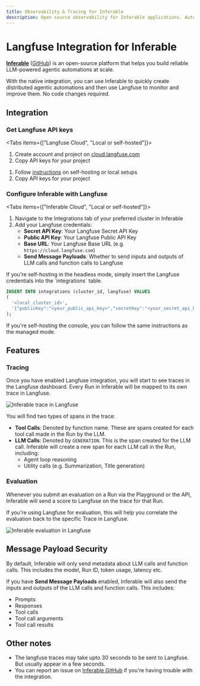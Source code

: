 ```yaml
---
title: Observability & Tracing for Inferable
description: Open source observability for Inferable applications. Automatically capture detailed traces and metrics for every request.
---
```


# Langfuse Integration for Inferable

[**Inferable**](https://www.inferable.ai) ([GitHub](https://github.com/inferablehq/inferable)) is an open-source platform that helps you build reliable LLM-powered agentic automations at scale.

With the native integration, you can use Inferable to quickly create distributed agentic automations and then use Langfuse to monitor and improve them. No code changes required.

## Integration

<Steps>

### Get Langfuse API keys

<Tabs items={["Langfuse Cloud", "Local or self-hosted"]}>
<Tab>

1. Create account and project on [cloud.langfuse.com](https://cloud.langfuse.com/auth/sign-up)
2. Copy API keys for your project

</Tab>
<Tab>

1. Follow [instructions](/docs/get-started/) on self-hosting or local setups
2. Copy API keys for your project

</Tab>
</Tabs>

### Configure Inferable with Langfuse

<Tabs items={["Inferable Cloud", "Local or self-hosted"]}>
<Tab>

1. Navigate to the Integrations tab of your preferred cluster in Inferable
2. Add your Langfuse credentials:
   - **Secret API Key**: Your Langfuse Secret API Key
   - **Public API Key**: Your Langfuse Public API Key
   - **Base URL**: Your Langfuse Base URL (e.g. `https://cloud.langfuse.com`)
   - **Send Message Payloads**: Whether to send inputs and outputs of LLM calls and function calls to Langfuse
     </Tab>

<Tab>
If you're self-hosting in the headless mode, simply insert the Langfuse credentials into the `integrations` table.

```sql
INSERT INTO integrations (cluster_id, langfuse) VALUES
(
  '<local_cluster_id>',
  '{"publicKey":"<your_public_api_key>","secretKey":"<your_secret_api_key>","baseUrl":"<your_langfuse_base_url>","sendMessagePayloads":false}'
);
```

If you're self-hosting the console, you can follow the same instructions as the managed mode.
</Tab>
</Tabs>

</Steps>

## Features

### Tracing

Once you have enabled Langfuse integration, you will start to see traces in the Langfuse dashboard. Every Run in Inferable will be mapped to its own trace in Langfuse.

![Inferable trace in Langfuse](/images/docs/inferable-langfuse-trace.png)

You will find two types of spans in the trace:

- **Tool Calls**: Denoted by function name. These are spans created for each tool call made in the Run by the LLM.
- **LLM Calls**: Denoted by `GENERATION`. This is the span created for the LLM call. Inferable will create a new span for each LLM call in the Run, including:
  - Agent loop reasoning
  - Utility calls (e.g. Summarization, Title generation)

### Evaluation

Whenever you submit an evaluation on a Run via the Playground or the API, Inferable will send a score to Langfuse on the trace for that Run.

If you're using Langfuse for evaluation, this will help you correlate the evaluation back to the specific Trace in Langfuse.

![Inferable evaluation in Langfuse](/images/docs/inferable-langfuse-eval.png)

## Message Payload Security

By default, Inferable will only send metadata about LLM calls and function calls. This includes the model, Run ID, token usage, latency etc.

If you have **Send Message Payloads** enabled, Inferable will also send the inputs and outputs of the LLM calls and function calls. This includes:

- Prompts
- Responses
- Tool calls
- Tool call arguments
- Tool call results

## Other notes

- The langfuse traces may take upto 30 seconds to be sent to Langfuse. But usually appear in a few seconds.
- You can report an issue on [Inferable GitHub](https://github.com/inferablehq/inferable/issues) if you're having trouble with the integration.
